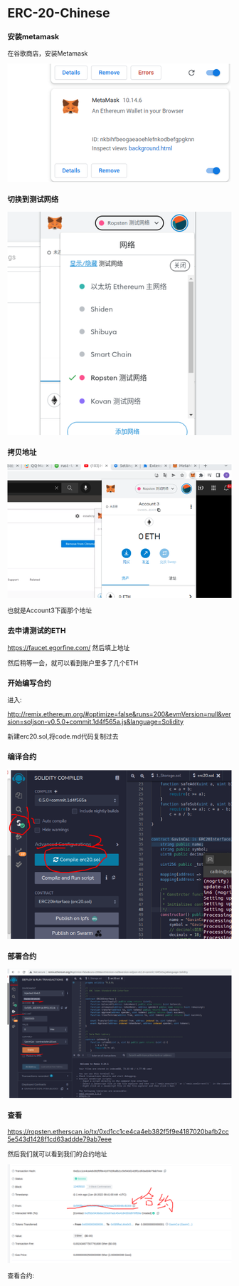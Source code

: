 # ERC-20-Chinese

### 安装metamask

在谷歌商店，安装Metamask

![Screenshot from 2022-06-17 00-40-59](/assets/Screenshot%20from%202022-06-17%2000-40-59.png)

### 切换到测试网络

![Screenshot from 2022-06-17 00-43-15](/assets/Screenshot%20from%202022-06-17%2000-43-15.png)

### 拷贝地址

![Screenshot from 2022-06-17 00-44-34](/assets/Screenshot%20from%202022-06-17%2000-44-34.png)

也就是Account3下面那个地址

### 去申请测试的ETH

https://faucet.egorfine.com/ 然后填上地址

然后稍等一会，就可以看到账户里多了几个ETH


### 开始编写合约

进入:

http://remix.ethereum.org/#optimize=false&runs=200&evmVersion=null&version=soljson-v0.5.0+commit.1d4f565a.js&language=Solidity

新建erc20.sol,将code.md代码复制过去

### 编译合约

![Selection_002](/assets/Selection_002.png)

### 部署合约

![Selection_004](/assets/Selection_004.png)

### 查看

https://ropsten.etherscan.io/tx/0xd1cc1ce4ca4eb382f5f9e4187020bafb2cc5e543d1428f1cd63addde79ab7eee

然后我们就可以看到我们的合约地址

![Selection_006](/assets/Selection_006.png)

查看合约:
